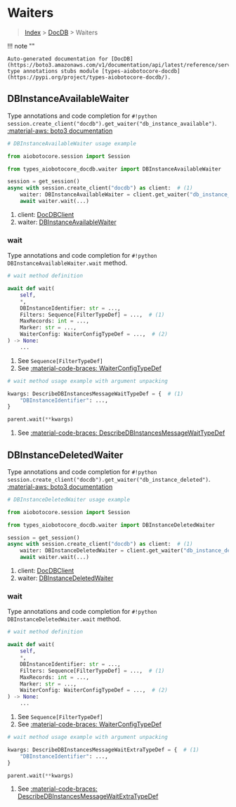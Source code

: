 # Waiters

> [Index](../README.md) > [DocDB](./README.md) > Waiters

!!! note ""

    Auto-generated documentation for [DocDB](https://boto3.amazonaws.com/v1/documentation/api/latest/reference/services/docdb.html#docdb)
    type annotations stubs module [types-aiobotocore-docdb](https://pypi.org/project/types-aiobotocore-docdb/).

## DBInstanceAvailableWaiter

Type annotations and code completion for `#!python session.create_client("docdb").get_waiter("db_instance_available")`.
[:material-aws: boto3 documentation](https://boto3.amazonaws.com/v1/documentation/api/latest/reference/services/docdb/waiter/DBInstanceAvailable.html#DocDB.Waiter.DBInstanceAvailable)

```python
# DBInstanceAvailableWaiter usage example

from aiobotocore.session import Session

from types_aiobotocore_docdb.waiter import DBInstanceAvailableWaiter

session = get_session()
async with session.create_client("docdb") as client:  # (1)
    waiter: DBInstanceAvailableWaiter = client.get_waiter("db_instance_available")  # (2)
    await waiter.wait(...)
```

1. client: [DocDBClient](./client.md)
2. waiter: [DBInstanceAvailableWaiter](./waiters.md#dbinstanceavailablewaiter)


### wait

Type annotations and code completion for `#!python DBInstanceAvailableWaiter.wait` method.

```python
# wait method definition

await def wait(
    self,
    *,
    DBInstanceIdentifier: str = ...,
    Filters: Sequence[FilterTypeDef] = ...,  # (1)
    MaxRecords: int = ...,
    Marker: str = ...,
    WaiterConfig: WaiterConfigTypeDef = ...,  # (2)
) -> None:
    ...
```

1. See `Sequence[FilterTypeDef]`
2. See [:material-code-braces: WaiterConfigTypeDef](./type_defs.md#waiterconfigtypedef)


```python
# wait method usage example with argument unpacking

kwargs: DescribeDBInstancesMessageWaitTypeDef = {  # (1)
    "DBInstanceIdentifier": ...,
}

parent.wait(**kwargs)
```

1. See [:material-code-braces: DescribeDBInstancesMessageWaitTypeDef](./type_defs.md#describedbinstancesmessagewaittypedef)
## DBInstanceDeletedWaiter

Type annotations and code completion for `#!python session.create_client("docdb").get_waiter("db_instance_deleted")`.
[:material-aws: boto3 documentation](https://boto3.amazonaws.com/v1/documentation/api/latest/reference/services/docdb/waiter/DBInstanceDeleted.html#DocDB.Waiter.DBInstanceDeleted)

```python
# DBInstanceDeletedWaiter usage example

from aiobotocore.session import Session

from types_aiobotocore_docdb.waiter import DBInstanceDeletedWaiter

session = get_session()
async with session.create_client("docdb") as client:  # (1)
    waiter: DBInstanceDeletedWaiter = client.get_waiter("db_instance_deleted")  # (2)
    await waiter.wait(...)
```

1. client: [DocDBClient](./client.md)
2. waiter: [DBInstanceDeletedWaiter](./waiters.md#dbinstancedeletedwaiter)


### wait

Type annotations and code completion for `#!python DBInstanceDeletedWaiter.wait` method.

```python
# wait method definition

await def wait(
    self,
    *,
    DBInstanceIdentifier: str = ...,
    Filters: Sequence[FilterTypeDef] = ...,  # (1)
    MaxRecords: int = ...,
    Marker: str = ...,
    WaiterConfig: WaiterConfigTypeDef = ...,  # (2)
) -> None:
    ...
```

1. See `Sequence[FilterTypeDef]`
2. See [:material-code-braces: WaiterConfigTypeDef](./type_defs.md#waiterconfigtypedef)


```python
# wait method usage example with argument unpacking

kwargs: DescribeDBInstancesMessageWaitExtraTypeDef = {  # (1)
    "DBInstanceIdentifier": ...,
}

parent.wait(**kwargs)
```

1. See [:material-code-braces: DescribeDBInstancesMessageWaitExtraTypeDef](./type_defs.md#describedbinstancesmessagewaitextratypedef)
